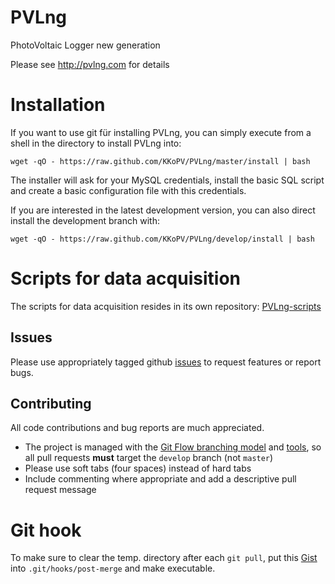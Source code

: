 # PVLng

PhotoVoltaic Logger new generation

Please see http://pvlng.com for details

# Installation

If you want to use git für installing PVLng, you can simply execute from a shell in the directory to install PVLng into:

```
wget -qO - https://raw.github.com/KKoPV/PVLng/master/install | bash
```

The installer will ask for your MySQL credentials, install the basic SQL script and create a basic configuration file with this credentials.

If you are interested in the latest development version, you can also direct install the development branch with:

```
wget -qO - https://raw.github.com/KKoPV/PVLng/develop/install | bash
```

# Scripts for data acquisition

The scripts for data acquisition resides in its own repository: [PVLng-scripts](https://github.com/KKoPV/PVLng-scripts)

## Issues

Please use appropriately tagged github [issues](https://github.com/KKoPV/PVLng/issues) to request features or report bugs.

## Contributing

All code contributions and bug reports are much appreciated.

 - The project is managed with the [Git Flow branching model](http://nvie.com/posts/a-successful-git-branching-model/) and [tools](https://github.com/nvie/gitflow), so all pull requests **must** target the `develop` branch (not `master`)
 - Please use soft tabs (four spaces) instead of hard tabs
 - Include commenting where appropriate and add a descriptive pull request message

# Git hook

To make sure to clear the temp. directory after each `git pull`, put this [Gist](https://gist.github.com/K-Ko/e7c01e0c7490ee4352fb) into `.git/hooks/post-merge` and make executable.
